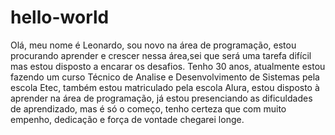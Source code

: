 # hello-world
Olá, meu nome é Leonardo, sou novo na área de programação, estou procurando aprender e crescer nessa área,sei que será uma tarefa difícil mas estou disposto a encarar os desafios. Tenho 30 anos, atualmente estou fazendo um curso Técnico de Analise e Desenvolvimento de Sistemas pela escola Etec, também estou matriculado pela escola Alura, estou disposto à aprender na área de programação, já estou presenciando as dificuldades de aprendizado, mas é só o começo, tenho certeza que com muito empenho, dedicação e força de vontade chegarei longe.

